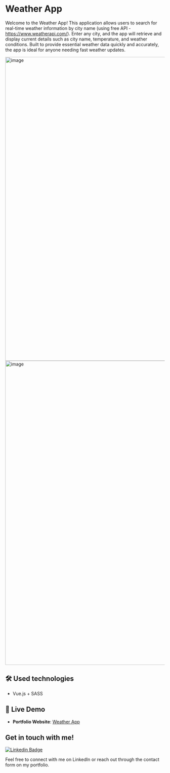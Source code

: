 # Weather App

Welcome to the Weather App! This application allows users to search for real-time weather information by city name (using free API - https://www.weatherapi.com/). Enter any city, and the app will retrieve and display current details such as city name, temperature, and weather conditions. Built to provide essential weather data quickly and accurately, the app is ideal for anyone needing fast weather updates.

<img width="959" alt="image" src="https://github.com/user-attachments/assets/5c929365-d416-4b86-9478-ee62ca41e308">
<img width="960" alt="image" src="https://github.com/user-attachments/assets/b53a5023-af60-458b-87b5-03c5184d5302">

## 🛠 Used technologies

- Vue.js + SASS

## 🔗 Live Demo
- **Portfolio Website**: [Weather App](https://anastasiya145.github.io/vue_weather-app/)

## Get in touch with me!

[![Linkedin Badge](https://img.shields.io/badge/-linkedin-blue?style=flat&logo=Linkedin&logoColor=white)](https://www.linkedin.com/in/anastasiya-ivanova-494567109/)

Feel free to connect with me on LinkedIn or reach out through the contact form on my portfolio.
